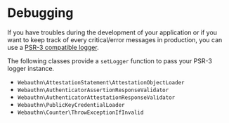 # Debugging

If you have troubles during the development of your application or if you want to keep track of every critical/error messages in production, you can use a [PSR-3 compatible logger](https://www.php-fig.org/psr/psr-3/).

The following classes provide a `setLogger` function to pass your PSR-3 logger instance.

* `Webauthn\AttestationStatement\AttestationObjectLoader`
* `Webauthn\AuthenticatorAssertionResponseValidator`
* `Webauthn\AuthenticatorAttestationResponseValidator`
* `Webauthn\PublicKeyCredentialLoader`
* `Webauthn\Counter\ThrowExceptionIfInvalid`
